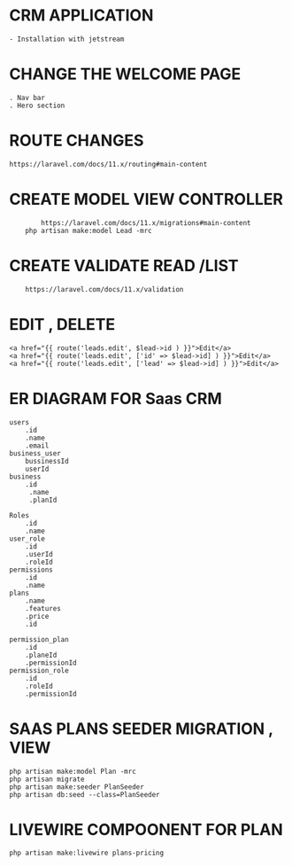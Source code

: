 #   CRM APPLICATION
    - Installation with jetstream

# CHANGE THE WELCOME PAGE
    . Nav bar
    . Hero section

# ROUTE CHANGES
    https://laravel.com/docs/11.x/routing#main-content
# CREATE MODEL VIEW  CONTROLLER
            https://laravel.com/docs/11.x/migrations#main-content
        php artisan make:model Lead -mrc

# CREATE VALIDATE  READ /LIST
        https://laravel.com/docs/11.x/validation

# EDIT , DELETE 
    <a href="{{ route('leads.edit', $lead->id ) }}">Edit</a>
    <a href="{{ route('leads.edit', ['id' => $lead->id] ) }}">Edit</a>
    <a href="{{ route('leads.edit', ['lead' => $lead->id] ) }}">Edit</a>

# ER DIAGRAM FOR Saas CRM
    users
        .id
        .name
        .email
    business_user
        bussinessId
        userId
    business
        .id
         .name
         .planId

    Roles  
        .id
        .name
    user_role
        .id
        .userId
        .roleId
    permissions
        .id
        .name
    plans
        .name
        .features
        .price
        .id
    
    permission_plan
        .id
        .planeId
        .permissionId   
    permission_role
        .id
        .roleId
        .permissionId
    
# SAAS PLANS SEEDER MIGRATION , VIEW
    php artisan make:model Plan -mrc
    php artisan migrate
    php artisan make:seeder PlanSeeder
    php artisan db:seed --class=PlanSeeder

# LIVEWIRE COMPOONENT FOR PLAN
    php artisan make:livewire plans-pricing
